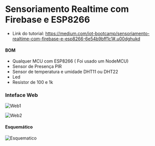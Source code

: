 # Sensoriamento Realtime com Firebase e ESP8266

* Link do tutorial: https://medium.com/iot-bootcamp/sensoriamento-realtime-com-firebase-e-esp8266-6e54b9bff1c1#.u00dghukd

#### BOM
* Qualquer MCU com ESP8266 ( Foi usado um NodeMCU)
* Sensor de Presença PIR
* Sensor de temperatura e umidade DHT11 ou DHT22
* Led 
* Resistor de 100 e 1k

### Inteface Web

![Web1](https://github.com/alvarowolfx/firebase-sensoriamento/blob/master/schematic/app1.png)

![Web2](https://github.com/alvarowolfx/firebase-sensoriamento/blob/master/schematic/app2.png)

#### Esquemático

![Esquematico](https://github.com/alvarowolfx/firebase-sensoriamento/blob/master/schematic/SensoriamentoFirebase.png)
